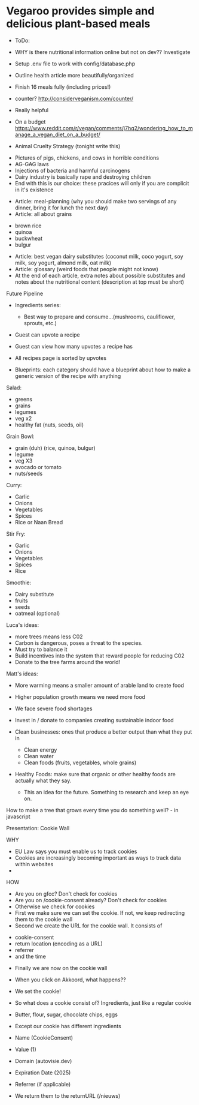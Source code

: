 # Vegaroo provides simple and delicious plant-based meals 

* ToDo: 
- WHY is there nutritional information online but not on dev?? Investigate
- Setup .env file to work with config/database.php
- Outline health article more beautifully/organized 
- Finish 16 meals fully (including prices!)
- counter? http://considerveganism.com/counter/ 


- Really helpful  
- On a budget https://www.reddit.com/r/vegan/comments/j7hq2/wondering_how_to_manage_a_vegan_diet_on_a_budget/ 




* Animal Cruelty Strategy (tonight write this)
- Pictures of pigs, chickens, and cows in horrible conditions 
- AG-GAG laws 
- Injections of bacteria and harmful carcinogens 
- Dairy industry is basically rape and destroying children 
- End with this is our choice: these pracices will only if you are complicit in it's existence  
  
* Article: meal-planning (why you should make two servings of any dinner, bring it for lunch the next day)
* Article: all about grains 
- brown rice
- quinoa 
- buckwheat 
- bulgur 
* Article: best vegan dairy substitutes (coconut milk, coco yogurt, soy milk, soy yogurt, almond milk, oat milk) 
* Article: glossary (weird foods that people might not know) 
* At the end of each article, extra notes about possible substitutes and notes about the nutritional content (description at top must be short)

Future Pipeline
* Ingredients series: 
    - Best way to prepare and consume...(mushrooms, cauliflower, sprouts, etc.)
* Guest can upvote a recipe
* Guest can view how many upvotes a recipe has
* All recipes page is sorted by upvotes 


* Blueprints: each category should have a blueprint about how to make a generic version of the recipe with anything 
 
 Salad: 
 - greens
 - grains 
 - legumes 
 - veg x2 
 - healthy fat (nuts, seeds, oil)
 
 Grain Bowl: 
 - grain (duh) (rice, quinoa, bulgur)
 - legume 
 - veg X3 
 - avocado or tomato 
 - nuts/seeds
 
 Curry: 
 - Garlic
 - Onions
 - Vegetables 
 - Spices
 - Rice or Naan Bread 
 
 Stir Fry:
 - Garlic
 - Onions
 - Vegetables 
 - Spices 
 - Rice 
 
 Smoothie: 
 - Dairy substitute 
 - fruits 
 - seeds 
 - oatmeal (optional)
  
  
  Luca's ideas: 
  - more trees means less C02
  - Carbon is dangerous, poses a threat to the species. 
  - Must try to balance it 
  - Build incentives into the system that reward people for reducing C02
  - Donate to the tree farms around the world! 
  
  Matt's ideas: 
  - More warming means a smaller amount of arable land to create food 
  - Higher population growth means we need more food 
  - We face severe food shortages 
  - Invest in / donate to companies creating sustainable indoor food  
  
  
  - Clean businesses: ones that produce a better output than what they put in 
    - Clean energy 
    - Clean water 
    - Clean foods (fruits, vegetables, whole grains)
  
  - Healthy Foods: make sure that organic or other healthy foods are actually what they say.
     - This an idea for the future. Something to research and keep an eye on. 
    
    
How to make a tree that grows every time you do something well? - in javascript 
  
  
Presentation: Cookie Wall 

WHY 
- EU Law says you must enable us to track cookies 
- Cookies are increasingly becoming important as ways to track data within websites
- 

HOW
- Are you on gfcc? Don't check for cookies 
- Are you on /cookie-consent already? Don't check for cookies
- Otherwise we check for cookies 
- First we make sure we can set the cookie. If not, we keep redirecting them to the cookie wall 
- Second we create the URL for the cookie wall. It consists of 
* cookie-consent
* return location (encoding as a URL)
* referrer
* and the time 
- Finally we are now on the cookie wall 

- When you click on Akkoord, what happens?? 
- We set the cookie! 
- So what does a cookie consist of? Ingredients, just like a regular cookie 
- Butter, flour, sugar, chocolate chips, eggs 
- Except our cookie has different ingredients 
- Name (CookieConsent)
- Value (1)
- Domain (autovisie.dev)
- Expiration Date (2025)
- Referrer (if applicable)
 
- We return them to the returnURL (/nieuws)










   
